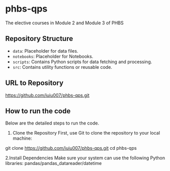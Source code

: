 # phbs-qps
The elective courses in Module 2 and Module 3 of PHBS 

## Repository Structure
- `data`: Placeholder for data files.
- `notebooks`: Placeholder for Notebooks.
- `scripts`: Contains Python scripts for data fetching and processing.
- `src`: Contains utility functions or reusable code.
  
## URL to Repository
https://github.com/iuiu007/phbs-qps.git

## How to run the code
Below are the detailed steps to run the code.
1. Clone the Repository
  First, use Git to clone the repository to your local machine:

git clone https://github.com/iuiu007/phbs-qps.git
cd phbs-qps

2.Install Dependencies
Make sure your system can use the following Python libraries:
pandas/pandas_datareader/datetime

